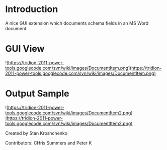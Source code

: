 # Introduction #

A nice GUI extension which documents schema fields in an MS Word document.


# GUI View #

![https://tridion-2011-power-tools.googlecode.com/svn/wiki/images/DocumentItem.png](https://tridion-2011-power-tools.googlecode.com/svn/wiki/images/DocumentItem.png)

# Output Sample #

![https://tridion-2011-power-tools.googlecode.com/svn/wiki/images/DocumentItem2.png](https://tridion-2011-power-tools.googlecode.com/svn/wiki/images/DocumentItem2.png)

Created by Stan Kroshchenko

Contributors: CHris Summers and Peter K